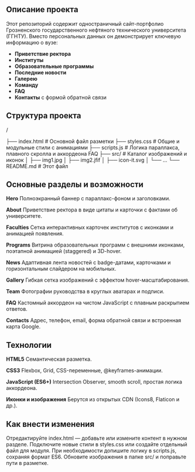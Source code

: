 ﻿## Описание проекта

Этот репозиторий содержит одностраничный сайт-портфолио Грозненского государственного нефтяного технического университета (ГГНТУ). Вместо персональных данных он демонстрирует ключевую информацию о вузе:

- **Приветствие ректора**  
- **Институты**
- **Образовательные программы**
- **Последние новости**
- **Галерею**
- **Команду**
- **FAQ**
- **Контакты** с формой обратной связи

## Структура проекта

/

├── index.html    # Основной файл разметки
├── styles.css    # Общие и модульные стили с анимациями
├── scripts.js    # Логика параллакса, плавного скролла и аккордеона FAQ
├── src/          # Каталог изображений и иконок
│   ├── img1.jpg
│   ├── img2.jfif
│   ├── icon-it.svg
│   └── …
└── README.md     # Этот файл

## Основные разделы и возможности

**Hero**
Полноэкранный баннер с параллакс-фоном и заголовками.

**About**
Приветствие ректора в виде цитаты и карточки с фактами об университете.

**Faculties**
Сетка интерактивных карточек институтов с иконками и анимацией появления.

**Programs**
Витрина образовательных программ с внешними иконками, поэтапной анимацией (staggered) и 3D-hover.

**News**
Адаптивная лента новостей с badge-датами, карточками и горизонтальным слайдером на мобильных.

**Gallery**
Гибкая сетка изображений с эффектом hover-масштабирования.

**Team**
Фотографии руководства в круглых аватарах и подписи.

**FAQ**
Кастомный аккордеон на чистом JavaScript с плавным раскрытием ответов.

**Contacts**
Адрес, телефон, email, форма обратной связи и встроенная карта Google.


## Технологии

**HTML5**
Семантическая разметка.

**CSS3**
Flexbox, Grid, CSS-переменные, @keyframes-анимации.

**JavaScript (ES6+)**
Intersection Observer, smooth scroll, простая логика аккордеона.

**Иконки и изображения**
Берутся из открытых CDN (Icons8, Flaticon и др.).

## Как внести изменения

Отредактируйте index.html — добавьте или измените контент в нужном разделе.
Подключите новые стили в styles.css или создайте отдельный файл для модуля.
При необходимости допишите логику в scripts.js, сохраняя формат ES6.
Обновите изображения в папке src/ и поправьте пути в разметке.